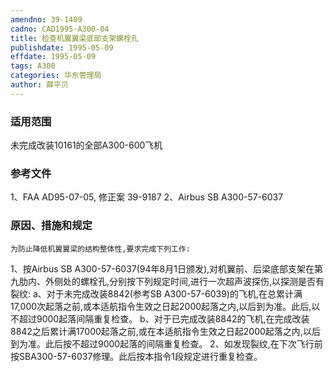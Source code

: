 ```yaml
---
amendno: 39-1409
cadno: CAD1995-A300-04
title: 检查机翼翼梁底部支架螺栓孔
publishdate: 1995-05-09
effdate: 1995-05-09
tags: A300
categories: 华东管理局
author: 薛平贝
---
```


### 适用范围 
未完成改装10161的全部A300-600飞机

<!--more-->
### 参考文件
1、FAA AD95-07-05, 修正案 39-9187 
2、Airbus SB A300-57-6037 

### 原因、措施和规定 
    为防止降低机翼翼梁的结构整体性,要求完成下列工作: 
1、按Airbus SB A300-57-6037(94年8月1日颁发),对机翼前、后梁底部支架在第九肋内、外侧处的螺栓孔,分别按下列规定时间,进行一次超声波探伤,以探测是否有裂纹: 
    a、对于未完成改装8842(参考SB A300-57-6039)的飞机,在总累计满17,000次起落之前,或本适航指令生效之日起2000起落之内,以后到为准。此后,以不超过9000起落间隔重复检查。 
    b、对于已完成改装8842的飞机,在完成改装8842之后累计满17000起落之前,或在本适航指令生效之日起2000起落之内,以后到为准。此后按不超过9000起落的间隔重复检查。 
    2、如发现裂纹,在下次飞行前按SBA300-57-6037修理。此后按本指令1段规定进行重复检查。
  
